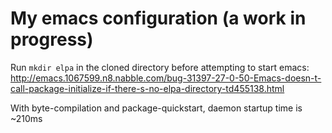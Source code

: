 # My emacs configuration (a work in progress)

Run
`mkdir elpa`
in the cloned directory before attempting to start emacs:
http://emacs.1067599.n8.nabble.com/bug-31397-27-0-50-Emacs-doesn-t-call-package-initialize-if-there-s-no-elpa-directory-td455138.html

With byte-compilation and package-quickstart, daemon startup time is ~210ms
